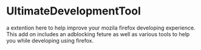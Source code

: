 # UltimateDevelopmentTool
a extention here to help improve your mozila firefox developing experience. This add on includes an adblocking feture as well as various tools to help you while developing using firefox.
